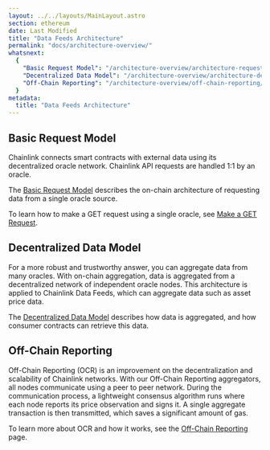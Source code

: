 ```yaml
---
layout: ../../layouts/MainLayout.astro
section: ethereum
date: Last Modified
title: "Data Feeds Architecture"
permalink: "docs/architecture-overview/"
whatsnext:
  {
    "Basic Request Model": "/architecture-overview/architecture-request-model/",
    "Decentralized Data Model": "/architecture-overview/architecture-decentralized-model/",
    "Off-Chain Reporting": "/architecture-overview/off-chain-reporting/",
  }
metadata:
  title: "Data Feeds Architecture"
---
```


## Basic Request Model

Chainlink connects smart contracts with external data using its decentralized oracle network. Chainlink API requests are handled 1:1 by an oracle.

The [Basic Request Model](/architecture-overview/architecture-request-model/) describes the on-chain architecture of requesting data from a single oracle source.

To learn how to make a GET request using a single oracle, see [Make a GET Request](/any-api/get-request/introduction/).

## Decentralized Data Model

For a more robust and trustworthy answer, you can aggregate data from many oracles. With on-chain aggregation, data is aggregated from a decentralized network of independent oracle nodes. This architecture is applied to Chainlink Data Feeds, which can aggregate data such as asset price data.

The [Decentralized Data Model](/architecture-overview/architecture-decentralized-model/) describes how data is aggregated, and how consumer contracts can retrieve this data.

## Off-Chain Reporting

Off-Chain Reporting (OCR) is an improvement on the decentralization and scalability of Chainlink networks. With our Off-Chain Reporting aggregators, all nodes communicate using a peer to peer network. During the communication process, a lightweight consensus algorithm runs where each node reports its price observation and signs it. A single aggregate transaction is then transmitted, which saves a significant amount of gas.

To learn more about OCR and how it works, see the [Off-Chain Reporting](/architecture-overview/off-chain-reporting/) page.
